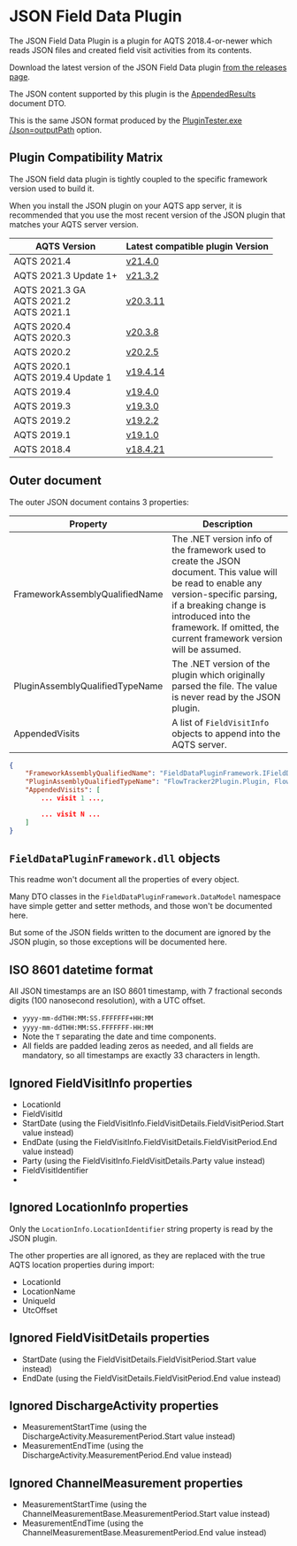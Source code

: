 ﻿# JSON Field Data Plugin

The JSON Field Data Plugin is a plugin for AQTS 2018.4-or-newer which reads JSON files and created field visit activities from its contents.

Download the latest version of the JSON Field Data plugin [from the releases page](https://github.com/AquaticInformatics/aquarius-field-data-framework/releases/latest).

The JSON content supported by this plugin is the [AppendedResults](../FieldDataPluginFramework.Serialization/AppendedResults.cs) document DTO.

This is the same JSON format produced by the [PluginTester.exe /Json=outputPath](../PluginTester/Readme.md#saving-json-results) option.

## Plugin Compatibility Matrix

The JSON field data plugin is tightly coupled to the specific framework version used to build it.

When you install the JSON plugin on your AQTS app server, it is recommended that you use the most recent version of the JSON plugin that matches your AQTS server version.

| AQTS Version | Latest compatible plugin Version |
| --- | --- |
| AQTS 2021.4 | [v21.4.0](https://github.com/AquaticInformatics/aquarius-field-data-framework/releases/download/v21.4.0/JsonFieldData.plugin) |
| AQTS 2021.3 Update 1+ | [v21.3.2](https://github.com/AquaticInformatics/aquarius-field-data-framework/releases/download/v21.3.2/JsonFieldData.plugin) |
| AQTS 2021.3 GA<br/>AQTS 2021.2<br/>AQTS 2021.1 | [v20.3.11](https://github.com/AquaticInformatics/aquarius-field-data-framework/releases/download/v20.3.11/JsonFieldData.plugin) |
| AQTS 2020.4<br/>AQTS 2020.3 | [v20.3.8](https://github.com/AquaticInformatics/aquarius-field-data-framework/releases/download/v20.3.8/JsonFieldData.plugin) |
| AQTS 2020.2 | [v20.2.5](https://github.com/AquaticInformatics/aquarius-field-data-framework/releases/download/v20.2.5/JsonFieldData.plugin) |
| AQTS 2020.1<br/>AQTS 2019.4 Update 1 | [v19.4.14](https://github.com/AquaticInformatics/aquarius-field-data-framework/releases/download/v19.4.14/JsonFieldData.plugin) |
| AQTS 2019.4 | [v19.4.0](https://github.com/AquaticInformatics/aquarius-field-data-framework/releases/download/v19.4.0/JsonFieldData.plugin) |
| AQTS 2019.3 | [v19.3.0](https://github.com/AquaticInformatics/aquarius-field-data-framework/releases/download/v19.3.0/JsonFieldData.plugin) |
| AQTS 2019.2 | [v19.2.2](https://github.com/AquaticInformatics/aquarius-field-data-framework/releases/download/v19.2.2/JsonFieldData.plugin) |
| AQTS 2019.1 | [v19.1.0](https://github.com/AquaticInformatics/aquarius-field-data-framework/releases/download/v19.1.0/JsonFieldData.plugin) |
| AQTS 2018.4 | [v18.4.21](https://github.com/AquaticInformatics/aquarius-field-data-framework/releases/download/v18.4.21/JsonFieldData.plugin) |

## Outer document

The outer JSON document contains 3 properties:

| Property | Description |
| --- | --- |
| FrameworkAssemblyQualifiedName | The .NET version info of the framework used to create the JSON document. This value will be read to enable any version-specific parsing, if a breaking change is introduced into the framework. If omitted, the current framework version will be assumed. |
| PluginAssemblyQualifiedTypeName | The .NET version of the plugin which originally parsed the file. The value is never read by the JSON plugin. |
| AppendedVisits | A list of `FieldVisitInfo` objects to append into the AQTS server. |

```json
{
    "FrameworkAssemblyQualifiedName": "FieldDataPluginFramework.IFieldDataPlugin, FieldDataPluginFramework, Version=2.0.0.0, Culture=neutral, PublicKeyToken=null",
    "PluginAssemblyQualifiedTypeName": "FlowTracker2Plugin.Plugin, FlowTracker2Plugin, Version=17.4.44.0, Culture=neutral, PublicKeyToken=null",
    "AppendedVisits": [
        ... visit 1 ...,

        ... visit N ...
    ]
}
```

## `FieldDataPluginFramework.dll` objects

This readme won't document all the properties of every object.

Many DTO classes in the `FieldDataPluginFramework.DataModel` namespace have simple getter and setter methods, and those won't be documented here.

But some of the JSON fields written to the document are ignored by the JSON plugin, so those exceptions will be documented here.

## ISO 8601 datetime format

All JSON timestamps are an ISO 8601 timestamp, with 7 fractional seconds digits (100 nanosecond resolution), with a UTC offset.

- `yyyy-mm-ddTHH:MM:SS.FFFFFFF+HH:MM`
- `yyyy-mm-ddTHH:MM:SS.FFFFFFF-HH:MM`
- Note the `T` separating the date and time components.
- All fields are padded leading zeros as needed, and all fields are mandatory, so all timestamps are exactly 33 characters in length.

## Ignored FieldVisitInfo properties

- LocationId
- FieldVisitId
- StartDate (using the FieldVisitInfo.FieldVisitDetails.FieldVisitPeriod.Start value instead)
- EndDate (using the FieldVisitInfo.FieldVisitDetails.FieldVisitPeriod.End value instead)
- Party (using the FieldVisitInfo.FieldVisitDetails.Party value instead)
- FieldVisitIdentifier
- 
## Ignored LocationInfo properties

Only the `LocationInfo.LocationIdentifier` string property is read by the JSON plugin.

The other properties are all ignored, as they are replaced with the true AQTS location properties during import:
- LocationId
- LocationName
- UniqueId
- UtcOffset

## Ignored FieldVisitDetails properties

- StartDate (using the FieldVisitDetails.FieldVisitPeriod.Start value instead)
- EndDate (using the FieldVisitDetails.FieldVisitPeriod.End value instead)

## Ignored DischargeActivity properties

- MeasurementStartTime (using the DischargeActivity.MeasurementPeriod.Start value instead)
- MeasurementEndTime (using the DischargeActivity.MeasurementPeriod.End value instead)

## Ignored ChannelMeasurement properties

- MeasurementStartTime (using the ChannelMeasurementBase.MeasurementPeriod.Start value instead)
- MeasurementEndTime (using the ChannelMeasurementBase.MeasurementPeriod.End value instead)
